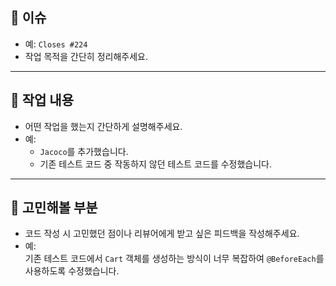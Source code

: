 <!-- 제목양식 : [HEADER] ㅇㅇㅇㅇㅇㅇ (#이슈번호) -->

## 🧩 이슈

<!-- 관련된 이슈 번호를 연결해주세요. 예: Closes #123 -->

<!--
| 키워드                   | 효과                          | 설명                                                                     |
| **Fixes #이슈번호**      | 해당 이슈를 **자동으로 닫음**          | PR 머지가 완료되면 **이슈가 자동으로 해결된 상태로 닫힙니다**.                                 |
| **Closes #이슈번호**     | 해당 이슈를 **자동으로 닫음**          | `Fixes`와 동일하게, PR 머지 시 해당 이슈가 자동으로 **완료** 처리됩니다.                       |
| **Resolves #이슈번호**   | 해당 이슈를 **자동으로 닫음**          | `Fixes`와 `Closes`와 동일한 효과로, **PR 머지 후 이슈가 해결되고 닫힘**.                   |
| **Related to #이슈번호** | 이슈와 **연결은 되지만 자동으로 닫히지 않음** | 해당 이슈와 관련이 있다는 것을 명시하고 싶을 때 사용. PR 머지 후 자동으로 닫히지 않으며, **단순히 연결만** 됩니다. |
| **Addresses #이슈번호**  | 이슈와 **연결되지만 자동으로 닫히지 않음**   | `Related to`와 비슷하게 **해당 이슈를 해결하는 PR임을 명시**하고 연결할 때 사용합니다.              |
| **Refs #이슈번호**       | 이슈와 **연결되지만 자동으로 닫히지 않음**   | 이슈와의 관계를 **참고용으로 추가**하고 싶은 경우 사용.                                      |
-->


- 예: `Closes #224`
- 작업 목적을 간단히 정리해주세요.

---

## 🔧 작업 내용

- 어떤 작업을 했는지 간단하게 설명해주세요.
- 예:  
  - `Jacoco`를 추가했습니다.  
  - 기존 테스트 코드 중 작동하지 않던 테스트 코드를 수정했습니다.

---

## 🧠 고민해볼 부분

- 코드 작성 시 고민했던 점이나 리뷰어에게 받고 싶은 피드백을 작성해주세요.
- 예:  
  기존 테스트 코드에서 `Cart` 객체를 생성하는 방식이 너무 복잡하여 `@BeforeEach`를 사용하도록 수정했습니다.
